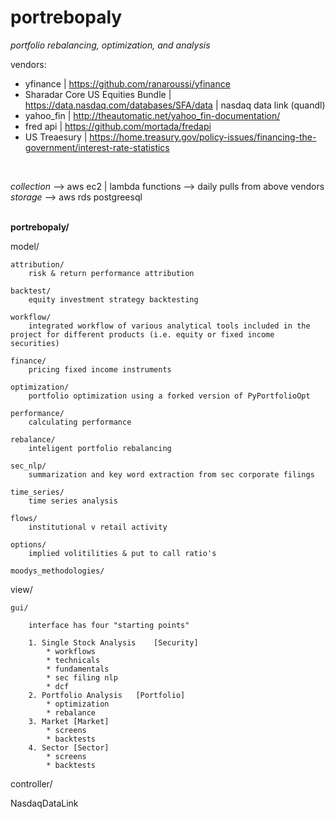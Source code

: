 # portrebopaly
*portfolio rebalancing, optimization, and analysis*

vendors:
* yfinance                          |   https://github.com/ranaroussi/yfinance
* Sharadar Core US Equities Bundle  |   https://data.nasdaq.com/databases/SFA/data  |   nasdaq data link (quandl)
* yahoo_fin                         |   http://theautomatic.net/yahoo_fin-documentation/
* fred api                          |   https://github.com/mortada/fredapi
* US Treaesury                      |   https://home.treasury.gov/policy-issues/financing-the-government/interest-rate-statistics

</br>

*collection* --> aws ec2 | lambda functions --> daily pulls from above vendors  </br>
*storage* --> aws rds postgreesql  </br></br>


<strong>portrebopaly/</strong>


model/

    attribution/
        risk & return performance attribution

    backtest/
        equity investment strategy backtesting 
    
    workflow/
        integrated workflow of various analytical tools included in the project for different products (i.e. equity or fixed income securities)

    finance/
        pricing fixed income instruments

    optimization/
        portfolio optimization using a forked version of PyPortfolioOpt

    performance/
        calculating performance
    
    rebalance/
        inteligent portfolio rebalancing 

    sec_nlp/
        summarization and key word extraction from sec corporate filings
    
    time_series/
        time series analysis

    flows/
        institutional v retail activity

    options/
        implied volitilities & put to call ratio's

    moodys_methodologies/




view/

    gui/

        interface has four "starting points"

        1. Single Stock Analysis    [Security]
            * workflows
            * technicals
            * fundamentals
            * sec filing nlp
            * dcf
        2. Portfolio Analysis   [Portfolio]
            * optimization
            * rebalance
        3. Market [Market]
            * screens
            * backtests
        4. Sector [Sector]
            * screens
            * backtests




controller/











NasdaqDataLink

